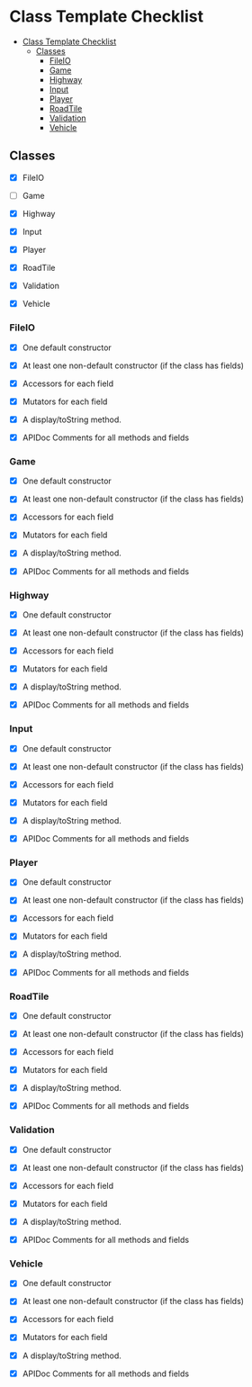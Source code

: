 # Class Template Checklist

- [Class Template Checklist](#class-template-checklist)
  - [Classes](#classes)
    - [FileIO](#fileio)
    - [Game](#game)
    - [Highway](#highway)
    - [Input](#input)
    - [Player](#player)
    - [RoadTile](#roadtile)
    - [Validation](#validation)
    - [Vehicle](#vehicle)

## Classes

- [x] FileIO

- [ ] Game

- [x] Highway

- [x] Input

- [x] Player

- [x] RoadTile

- [x] Validation

- [x] Vehicle

### FileIO

- [x] One default constructor

- [x] At least one non-default constructor (if the class has fields)

- [x] Accessors for each field

- [x] Mutators for each field

- [x] A display/toString method.

- [x] APIDoc Comments for all methods and fields

### Game

- [x] One default constructor

- [x] At least one non-default constructor (if the class has fields)

- [x] Accessors for each field

- [x] Mutators for each field

- [x] A display/toString method.

- [x] APIDoc Comments for all methods and fields

### Highway

- [x] One default constructor

- [x] At least one non-default constructor (if the class has fields)

- [x] Accessors for each field

- [x] Mutators for each field

- [x] A display/toString method.

- [x] APIDoc Comments for all methods and fields

### Input

- [x] One default constructor

- [x] At least one non-default constructor (if the class has fields)

- [x] Accessors for each field

- [x] Mutators for each field

- [x] A display/toString method.

- [x] APIDoc Comments for all methods and fields

### Player

- [x] One default constructor

- [x] At least one non-default constructor (if the class has fields)

- [x] Accessors for each field

- [x] Mutators for each field

- [x] A display/toString method.

- [x] APIDoc Comments for all methods and fields

### RoadTile

- [x] One default constructor

- [x] At least one non-default constructor (if the class has fields)

- [x] Accessors for each field

- [x] Mutators for each field

- [x] A display/toString method.

- [x] APIDoc Comments for all methods and fields

### Validation

- [x] One default constructor

- [x] At least one non-default constructor (if the class has fields)

- [x] Accessors for each field

- [x] Mutators for each field

- [x] A display/toString method.

- [x] APIDoc Comments for all methods and fields

### Vehicle

- [x] One default constructor

- [x] At least one non-default constructor (if the class has fields)

- [x] Accessors for each field

- [x] Mutators for each field

- [x] A display/toString method.

- [x] APIDoc Comments for all methods and fields
